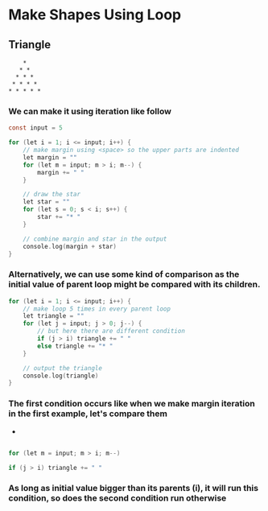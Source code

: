 # Make Shapes Using Loop

## Triangle


```
    *
   * *
  * * *
 * * * *
* * * * *
```

### We can make it using iteration like follow

```c
const input = 5

for (let i = 1; i <= input; i++) {
    // make margin using <space> so the upper parts are indented 
    let margin = ""
    for (let m = input; m > i; m--) {
        margin += " "
    }

    // draw the star
    let star = ""
    for (let s = 0; s < i; s++) {
        star += "* "
    }

    // combine margin and star in the output
    console.log(margin + star)
}
```
### Alternatively, we can use some kind of comparison as the initial value of parent loop might be compared with its children.

```c
for (let i = 1; i <= input; i++) {
    // make loop 5 times in every parent loop
    let triangle = ""
    for (let j = input; j > 0; j--) {
        // but here there are different condition
        if (j > i) triangle += " "
        else triangle += "* "
    }

    // output the triangle
    console.log(triangle)
}
```
### The first condition occurs like when we make margin iteration in the first example, let's compare them
-
```c

for (let m = input; m > i; m--)

if (j > i) triangle += " "

```
### As long as initial value bigger than its parents (i), it will run this condition, so does the second condition run otherwise
